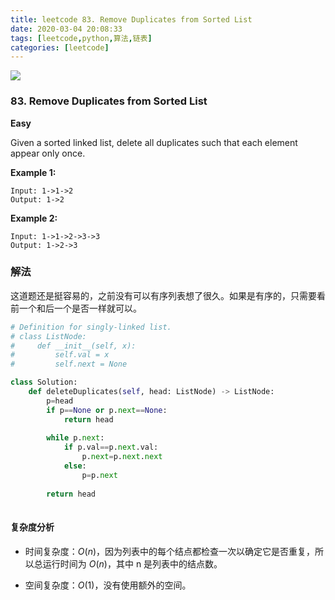 ```yaml
---
title: leetcode 83. Remove Duplicates from Sorted List
date: 2020-03-04 20:08:33
tags: [leetcode,python,算法,链表]
categories: [leetcode]
---
```


<img src="http://lishengyu.xyz/pubgm/IMG_5521.JPG" >

### 83. Remove Duplicates from Sorted List

**Easy**

Given a sorted linked list, delete all duplicates such that each element appear only once.


**Example 1:**
```
Input: 1->1->2
Output: 1->2
```

**Example 2:**

```
Input: 1->1->2->3->3
Output: 1->2->3
```

### 解法
这道题还是挺容易的，之前没有可以有序列表想了很久。如果是有序的，只需要看前一个和后一个是否一样就可以。

```python
# Definition for singly-linked list.
# class ListNode:
#     def __init__(self, x):
#         self.val = x
#         self.next = None

class Solution:
    def deleteDuplicates(self, head: ListNode) -> ListNode:
        p=head
        if p==None or p.next==None:
            return head
        
        while p.next:
            if p.val==p.next.val:
                p.next=p.next.next
            else:
                p=p.next
        
        return head
        
```

#### 复杂度分析

- 时间复杂度：$O(n)$，因为列表中的每个结点都检查一次以确定它是否重复，所以总运行时间为 $O(n)$，其中 n 是列表中的结点数。

- 空间复杂度：$O(1)$，没有使用额外的空间。



